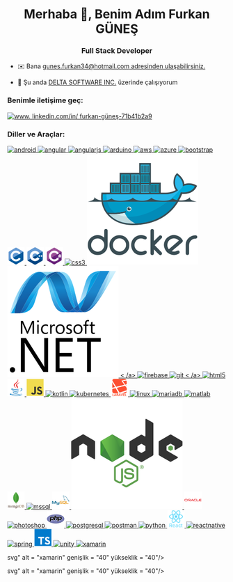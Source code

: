 <h1 align="center">Merhaba 👋, Benim Adım Furkan GÜNEŞ</h1>
<h3 align="center">Full Stack Developer</h3>

- ✉️ Bana [gunes.furkan34@hotmail.com adresinden ulaşabilirsiniz. ](gunes.furkan34@hotmail.com)

- 🚀 Şu anda [DELTA SOFTWARE INC.](https://www.delta-yazilim.com/) üzerinde çalışıyorum

<h3 align="left">Benimle iletişime geç: </h3>
<p align = "left">
<a href = "https://linkedin.com/in/www.linkedin.com/in/ furkan-güneş-71b41b2a9" target = "blank"><img align ="center" src = "https://raw.githubusercontent.com/rahuldkjain/github-profile-readme-generator/master/src/images/icons/Social/linked-in-alt.svg" alt = "www. linkedin.com/in/ furkan-güneş-71b41b2a9" height="30" width="40" /></a>
</p>

<h3 align="left">Diller ve Araçlar:</h3>
<p align = "left"> <a href = "https://developer.android.com" target = "_blank" rel = "noreferrer"> <img src = "https://raw.githubusercontent.com/devicons /devicon/master/icons/android/android-original-wordmark.svg" alt = "android" width = "40" height = "40"/> </a> <a href = "https://angular.io " target = "_blank" rel = "noreferrer"> <img src = "https://angular.io/assets/images/logos/angular/angular.svg" alt = "angular" width = "40" height = " 40"/> </a> <a href = "https://angular.io" target = "_blank" rel = "noreferrer"> <img src = "https://raw.githubusercontent.com/devicons/devicon /master/icons/angularjs/angularjs-original-wordmark.svg" alt = "angularjs" width = "40" height = "40"/> </a> <a href = "https://www.arduino.cc /" target = "_blank" rel = "noreferrer"> <img src = "https://cdn.worldvectorlogo.com/logos/arduino-1.svg" alt = "arduino" width = "40" height = "40 "/> </a> <a href = "https://aws.amazon.com" target = "_blank" rel = "noreferrer"> <img src = "https://raw.githubusercontent.com/devicons/ devicon/master/icons/amazonwebservices/amazonwebservices-original-wordmark.svg" alt = "aws" width = "40" height = "40"/> </a> <a href = "https://azure.microsoft. com/en-in/" target = "_blank" rel = "noreferrer"> <img src = "https://www.vectorlogo.zone/logos/microsoft_azure/microsoft_azure-icon.svg" alt = "azure" width= "40" yükseklik = "40"/> </a> <a href = "https://getbootstrap.com" target = "_blank" rel = "noreferrer"> <img src = "https://raw.githubusercontent .com/devicons/devicon/master/icons/bootstrap/bootstrap-plain-wordmark.svg" alt = "bootstrap" width = "40" height = "40"/> </a> <a href = "https:/ /www.cprogramming.com/" target = "_blank" rel = "noreferrer"> <img src = "https://raw.githubusercontent.com/devicons/devicon/master/icons/c/c-original.svg" alt = "c" width = "40" height = "40"/> </a> <a href = "https://www.w3schools.com/cpp/" target = "_blank" rel = "noreferrer"> <img src = "https://raw.githubusercontent.com/devicons/devicon/master/icons/cplusplus/cplusplus-original.svg" alt = "cplusplus" width = "40" height = "40"/> </a> <a href = "https://www.w3schools.com/cs/" target = "_blank" rel = "noreferrer" "> <img src = "https://raw.githubusercontent.com/devicons/devicon/master/icons/csharp/csharp-original.svg" alt = "csharp" width = "40" height = "40"/> </a> <a href = "https://www.w3schools.com/css/" target = "_blank" rel = "noreferrer"> <img src = "https://raw.githubusercontent.com/devicons/ devicon/master/icons/css3/css3-original-wordmark.svg" alt = "css3" width = "40" height = "40"/> </a> <a href = "https://www.docker. com/" target = "_blank" rel = "noreferrer"> <img src = "https://raw.githubusercontent.com/devicons/devicon/master/icons/docker/docker-original-wordmark.svg" alt = " liman işçisi" genişlik = "40" yükseklik = "40"/> </a> <a href = "https://dotnet.microsoft.com/" target = "_blank" rel = "noreferrer"> <img src = " https://raw.githubusercontent.com/devicons/devicon/master/icons/dot-net/dot-net-original-wordmark.svg" alt = "dotnet" genişlik = "40" yükseklik = "40"/> < /a> <a href = "https://firebase.google.com/" target = "_blank" rel = "noreferrer"> <img src = "https://www.vectorlogo.zone/logos/firebase/firebase -icon.svg" alt = "firebase" width = "40" height = "40"/> </a> <a href = "https://git-scm.com/" target = "_blank" rel = " noreferrer"> <img src = "https://www.vectorlogo.zone/logos/git-scm/git-scm-icon.svg" alt = "git" width = "40" height = "40"/> < /a> <a href = "https://www.w3.org/html/" target = "_blank" rel = "noreferrer"> <img src = "https://raw.githubusercontent.com/devicons/devicon /master/icons/html5/html5-original-wordmark.svg" alt = "html5" width = "40" height = "40"/> </a> <a href = "https://www.java.com " target = "_blank" rel = "noreferrer"> <img src = "https://raw.githubusercontent.com/devicons/devicon/master/icons/java/java-original.svg" alt = "java" width= "40" yükseklik = "40"/> </a> <a href = "https://developer.mozilla.org/en-US/docs/Web/JavaScript" target = "_blank" rel = "noreferrer"> <img src = "https://raw.githubusercontent.com/devicons/devicon/master/icons/javascript/javascript-original.svg" alt = "javascript" width = "40" height = "40"/> </a> <a href = "https://kotlinlang. org" target = "_blank" rel = "noreferrer"> <img src = "https://www.vectorlogo.zone/logos/kotlinlang/kotlinlang-icon.svg" alt = "kotlin" width = "40" yükseklik = "40"/> </a> <a href = "https://kubernetes.io" target = "_blank" rel = "noreferrer"> <img src = "https://www.vectorlogo.zone/logos/ kubernetes/kubernetes-icon.svg" alt = "kubernetes" width = "40" height = "40"/> </a> <a href = "https://laravel.com/" target = "_blank" rel= "noreferrer"> <img src = "https://raw.githubusercontent.com/devicons/devicon/master/icons/laravel/laravel-plain-wordmark.svg" alt = "laravel" width = "40" height = " 40"/> </a> <a href = "https://www.linux.org/" target = "_blank" rel = "noreferrer"> <img src = "https://raw.githubusercontent.com/ devicons/devicon/master/icons/linux/linux-original.svg" alt = "linux" width = "40" height = "40"/> </a> <a href = "https://mariadb.org/ " target = "_blank" rel = "noreferrer"> <img src = "https://www.vectorlogo.zone/logos/mariadb/mariadb-icon.svg" alt = "mariadb" width = "40" height = 40"/> </a> <a href = "https://www.mathworks.com/" target = "_blank" rel = "noreferrer"> <img src = "https://upload.wikimedia.org/ wikipedia/commons/2/21/Matlab_Logo.png" alt = "matlab" width = "40" height = "40"/> </a> <a href = "https://www.mongodb.com/" hedef ="_blank" rel = "noreferrer"> <img src = "https://raw.githubusercontent.com/devicons/devicon/master/icons/mongodb/mongodb-original-wordmark.svg" alt = "mongodb" width= "40" yükseklik = "40"/> </a> <a href = "https://www.microsoft.com/en-us/sql-server" target = "_blank" rel = "noreferrer"> <img src = "https://www.svgrepo.com/show/303229/microsoft-sql-server-logo.svg" alt = "mssql" width = "40" height = "40"/> </a> <a href = "https://www.mysql.com/" target = "_blank" rel = "noreferrer"> <img src = "https://raw.githubusercontent.com/devicons/devicon/master/icons/mysql/mysql-original-wordmark.svg" alt = "mysql" width = "40" height = "40"/> </a> <a href = "https:// nodejs.org" target = "_blank" rel = "noreferrer"> <img src = "https://raw.githubusercontent.com/devicons/devicon/master/icons/nodejs/nodejs-original-wordmark.svg" alt= "nodejs" genişlik = "40" yükseklik = "40"/> </a> <a href = "https://www.oracle.com/" target = "_blank" rel = "noreferrer"> <img src= "https://raw.githubusercontent.com/devicons/devicon/master/icons/oracle/oracle-original.svg" alt = "oracle" width = "40" height = "40"/> </a> <a href = "https://www.photoshop.com/en" target = "_blank" rel = "noreferrer"> <img src = "https://raw.githubusercontent.com/devicons/devicon/master/icons/photoshop /photoshop-line.svg" alt = "photoshop" width = "40" height = "40"/> </a> <a href = "https://www.php.net" target = "_blank" rel= "noreferrer"> <img src = "https://raw.githubusercontent.com/devicons/devicon/master/icons/php/php-original.svg" alt = "php" width = "40" height = "40" /> </a> <a href = "https://www.postgresql.org" target = "_blank" rel = "noreferrer"> <img src = "https://raw.githubusercontent.com/devicons/devicon /master/icons/postgresql/postgresql-original-wordmark.svg" alt = "postgresql" width = "40" height = "40"/> </a> <a href = "https://postman.com" hedef ="_blank" rel = "noreferrer"> <img src = "https://www.vectorlogo.zone/logos/getpostman/getpostman-icon.svg" alt = "postman" width = "40" height = "40" /> </a> <a href = "https://www.python.org" target = "_blank" rel = "noreferrer"> <img src = "https://raw.githubusercontent.com/devicons/devicon /master/icons/python/python-original.svg" alt = "python" width = "40" height = "40"/> </a> <a href = "https://reactjs.org/" target= "_blank" rel = "noreferrer"> <img src = "https://raw.githubusercontent.com/devicons/devicon/master/icons/react/react-original-wordmark.svg" alt = "react" width = 40" height="40"/> </a> <a href="https://reactnative.dev/" target = "_blank" rel = "noreferrer"> <img src = "https://reactnative.dev/img/header_logo.svg" alt = "reactnative" width = "40" height = "40"/> </a> <a href = "https://spring.io/" target = "_blank" rel = "noreferrer"> <img src = "https://www.vectorlogo.zone/logos/springio/springio- icon.svg" alt = "spring" width = "40" height = "40"/> </a> <a href = "https://www.typescriptlang.org/" target = "_blank" rel = "noreferrer" "> <img src = "https://raw.githubusercontent.com/devicons/devicon/master/icons/typescript/typescript-original.svg" alt = "typescript" width = "40" height = "40"/> </a> <a href = "https://unity.com/" target = "_blank" rel = "noreferrer"> <img src = "https://www.vectorlogo.zone/logos/unity3d/unity3d- icon.svg" alt = "unity" width = "40" height = "40"/> </a> <a href = "https://dotnet.microsoft.com/apps/xamarin" target = "_blank" rel ="noreferrer"> <img src = "https://raw.githubusercontent.com/detain/svg-logos/780f25886640cef088af994181646db2f6b1a3f8/svg/xamarin.svg" alt = "xamarin" width = "40" height = "40"/ > </a> </p>svg" alt = "xamarin" genişlik = "40" yükseklik = "40"/> </a> </p>svg" alt = "xamarin" genişlik = "40" yükseklik = "40"/> </a> </p>
